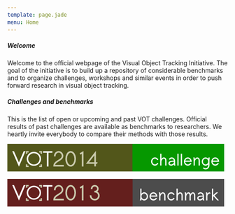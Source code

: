 ```yaml
---
template: page.jade
menu: Home
---
```


##### Welcome

Welcome to the official webpage of the Visual Object Tracking Initiative. The goal of the initiative is to build up a repository of considerable benchmarks and to organize challenges, workshops and similar events in order to push forward research in visual object tracking.

##### Challenges and benchmarks

This is the list of open or upcoming and past VOT challenges. Official results of past challenges are available as benchmarks to researchers. We heartly invite everybody to compare their methods with those results.

<a href="/vot2014/"><img alt="VOT2014 challenge" src="img/vot2014.png" /></a>

<a href="/vot2013/"><img alt="VOT2013 benchmark" src="img/vot2013.png" /></a>